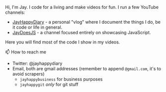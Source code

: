 Hi, I'm Jay. I code for a living and make videos for fun. I run a few YouTube channels:
- [JayHappyDiary](https://www.youtube.com/channel/UC2CFwR7Es3JVCb_45TGcm8w) - a personal "vlog" where I document the things I do, be it code or life in general.
- [JayDoesJS](https://www.youtube.com/channel/UCh2cSxu4MsOZkRjl6b-rdBQ) - a channel focused entirely on showcasing JavaScript.

Here you will find most of the code I show in my videos.

📫 How to reach me
 - Twitter: @jayhappydiary
 - Email, both are gmail addresses (remember to append `@gmail.com`, it's to avoid scrapers)
   - `jayhappybusiness` for business purposes
   - `jayhappygit` _only_ for git stuff
